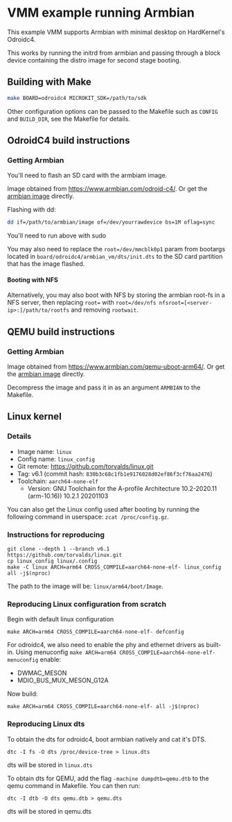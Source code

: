 # VMM example running Armbian

This example VMM supports Armbian with minimal desktop on HardKernel's Odroidc4.

This works by running the initrd from armbian and passing through a block device containing the distro image for second stage booting.

## Building with Make

```sh
make BOARD=odroidc4 MICROKIT_SDK=/path/to/sdk
```
Other configuration options can be passed to the Makefile such as `CONFIG`
and `BUILD_DIR`, see the Makefile for details.


## OdroidC4 build instructions

### Getting Armbian

You'll need to flash an SD card with the armbiam image.

Image obtained from https://www.armbian.com/odroid-c4/. Or get the [armbian image](https://github.com/armbian/community/releases/download/24.8.0-trunk.205/Armbian_community_24.8.0-trunk.205_Odroidc4_bookworm_current_6.6.35_minimal.img.xz) directly.

Flashing with dd:
```sh
dd if=/path/to/armbian/image of=/dev/yourrawdevice bs=1M oflag=sync
```
You'll need to run above with sudo

You may also need to replace the ```root=/dev/mmcblk0p1``` param from bootargs located in ```board/odroidc4/armbian_vm/dts/init.dts``` to the SD card partition that has the image flashed.

#### Booting with NFS

Alternatively, you may also boot with NFS by storing the armbian root-fs in a NFS server, then replacing `root=` with `root=/dev/nfs nfsroot=[<server-ip>:]/path/to/rootfs` and removing `rootwait`.

## QEMU build instructions

### Getting Armbian

Image obtained from https://www.armbian.com/qemu-uboot-arm64/. Or get the [armbian image](https://github.com/armbian/os/releases/download/24.8.0-trunk.201/Armbian_24.8.0-trunk.201_Qemu-uboot-arm64_bookworm_current_6.6.35_minimal.img.qcow2.xz) directly.

Decompress the image and pass it in as an argument `ARMBIAN` to the Makefile.

## Linux kernel

### Details
* Image name: `linux`
* Config name: `linux_config`
* Git remote: https://github.com/torvalds/linux.git
* Tag: v6.1 (commit hash: `830b3c68c1fb1e9176028d02ef86f3cf76aa2476`)
* Toolchain: `aarch64-none-elf`
    * Version: GNU Toolchain for the A-profile Architecture 10.2-2020.11 (arm-10.16)) 10.2.1 20201103

You can also get the Linux config used after booting by running the following
command in userspace: `zcat /proc/config.gz`.

### Instructions for reproducing
```
git clone --depth 1 --branch v6.1 https://github.com/torvalds/linux.git
cp linux_config linux/.config
make -C linux ARCH=arm64 CROSS_COMPILE=aarch64-none-elf- linux_config all -j$(nproc)
```

The path to the image will be: `linux/arm64/boot/Image`.

### Reproducing Linux configuration from scratch
Begin with default linux configuration
```
make ARCH=arm64 CROSS_COMPILE=aarch64-none-elf- defconfig
```
For odroidc4, we also need to enable the phy and ethernet drivers as built-in.
Using menuconfig `make ARCH=arm64 CROSS_COMPILE=aarch64-none-elf- menuconfig` enable:
* DWMAC_MESON
* MDIO_BUS_MUX_MESON_G12A

Now build:
```
make ARCH=arm64 CROSS_COMPILE=aarch64-none-elf- all -j$(nproc)
```

### Reproducing Linux dts
To obtain the dts for odroidc4, boot armbian natively and cat it's DTS.

```
dtc -I fs -O dts /proc/device-tree > linux.dts
```

dts will be stored in `linux.dts`


To obtain dts for QEMU, add the flag `-machine dumpdtb=qemu.dtb` to the qemu command in Makefile. You can then run:

```
dtc -I dtb -O dts qemu.dtb > qemu.dts
```

dts will be stored in qemu.dts